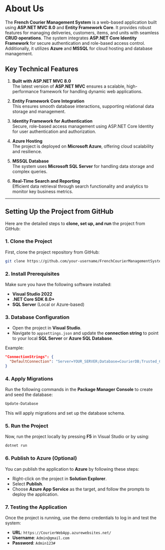 # About Us

The **French Courier Management System** is a web-based application built using **ASP.NET MVC 8.0** and **Entity Framework Core**. It provides robust features for managing deliveries, customers, items, and units with seamless **CRUD operations**. The system integrates **ASP.NET Core Identity Framework** for secure authentication and role-based access control. Additionally, it utilizes **Azure** and **MSSQL** for cloud hosting and database management.

## Key Technical Features

1. **Built with ASP.NET MVC 8.0**  
   The latest version of **ASP.NET MVC** ensures a scalable, high-performance framework for handling dynamic web applications.

2. **Entity Framework Core Integration**  
   This ensures smooth database interactions, supporting relational data storage and management.

3. **Identity Framework for Authentication**  
   Secure, role-based access management using ASP.NET Core Identity for user authentication and authorization.

4. **Azure Hosting**  
   The project is deployed on **Microsoft Azure**, offering cloud scalability and resilience.

5. **MSSQL Database**  
   The system uses **Microsoft SQL Server** for handling data storage and complex queries.

6. **Real-Time Search and Reporting**  
   Efficient data retrieval through search functionality and analytics to monitor key business metrics.

---

## Setting Up the Project from GitHub

Here are the detailed steps to **clone, set up, and run** the project from GitHub:

### 1. Clone the Project

First, clone the project repository from GitHub:

```bash
git clone https://github.com/your-username/FrenchCourierManagementSystem.git
```

### 2. Install Prerequisites

Make sure you have the following software installed:

- **Visual Studio 2022**
- **.NET Core SDK 8.0+**
- **SQL Server** (Local or Azure-based)

### 3. Database Configuration

- Open the project in **Visual Studio**.
- Navigate to `appsettings.json` and update the **connection string** to point to your local **SQL Server** or **Azure SQL Database**.
  
Example:

```json
"ConnectionStrings": {
  "DefaultConnection": "Server=YOUR_SERVER;Database=CourierDB;Trusted_Connection=True;MultipleActiveResultSets=true"
}
```

### 4. Apply Migrations

Run the following commands in the **Package Manager Console** to create and seed the database:

```bash
Update-Database
```

This will apply migrations and set up the database schema.

### 5. Run the Project

Now, run the project locally by pressing **F5** in Visual Studio or by using:

```bash
dotnet run
```

### 6. Publish to Azure (Optional)

You can publish the application to **Azure** by following these steps:

- Right-click on the project in **Solution Explorer**.
- Select **Publish**.
- Choose **Azure App Service** as the target, and follow the prompts to deploy the application.

### 7. Testing the Application

Once the project is running, use the demo credentials to log in and test the system:

- **URL**: `https://CourierWebApp.azurewebsites.net/`
- **Username**: `Admin@gmail.com`
- **Password**: `Admin123#`
